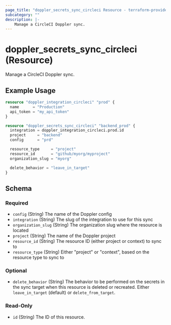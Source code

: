 ```yaml
---
page_title: "doppler_secrets_sync_circleci Resource - terraform-provider-doppler"
subcategory: ""
description: |-
	Manage a CircleCI Doppler sync.
---
```


# doppler_secrets_sync_circleci (Resource)

Manage a CircleCI Doppler sync.

## Example Usage

```terraform
resource "doppler_integration_circleci" "prod" {
  name      = "Production"
  api_token = "my_api_token"
}

resource "doppler_secrets_sync_circleci" "backend_prod" {
  integration = doppler_integration_circleci.prod.id
  project     = "backend"
  config      = "prd"

  resource_type     = "project"
  resource_id       = "github/myorg/myproject"
  organization_slug = "myorg"

  delete_behavior = "leave_in_target"
}
```

<!-- schema generated by tfplugindocs -->
## Schema

### Required

- `config` (String) The name of the Doppler config
- `integration` (String) The slug of the integration to use for this sync
- `organization_slug` (String) The organization slug where the resource is located
- `project` (String) The name of the Doppler project
- `resource_id` (String) The resource ID (either project or context) to sync to
- `resource_type` (String) Either "project" or "context", based on the resource type to sync to

### Optional

- `delete_behavior` (String) The behavior to be performed on the secrets in the sync target when this resource is deleted or recreated. Either `leave_in_target` (default) or `delete_from_target`.

### Read-Only

- `id` (String) The ID of this resource.

